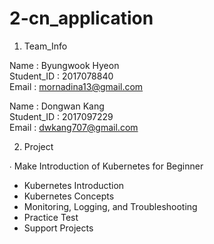 # 2-cn_application 

1. Team_Info

Name : Byungwook Hyeon<br>Student_ID : 2017078840<br>Email : mornadina13@gmail.com

Name : Dongwan Kang<br>Student_ID : 2017097229<br>Email : dwkang707@gmail.com



2. Project

∙ Make Introduction of Kubernetes for Beginner
- Kubernetes Introduction
- Kubernetes Concepts
- Monitoring, Logging, and Troubleshooting
- Practice Test
- Support Projects


